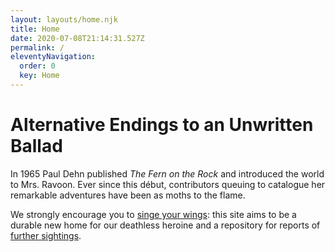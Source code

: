 ```yaml
---
layout: layouts/home.njk
title: Home
date: 2020-07-08T21:14:31.527Z
permalink: /
eleventyNavigation:
  order: 0
  key: Home
---
```

# Alternative Endings <span class="block">to an</span> Unwritten Ballad

In 1965 Paul Dehn published *The Fern on the Rock* and introduced the world to Mrs. Ravoon. Ever since this début, contributors queuing to catalogue her remarkable adventures have been as moths to the flame.

We strongly encourage you to [singe your wings](/report): this site aims to be a durable new home for our deathless heroine and a repository for reports of [further sightings](/sightings).
